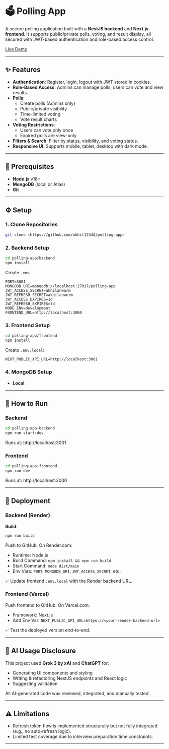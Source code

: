 
# 🗳️ Polling App

A secure polling application built with a **NestJS backend** and **Next.js frontend**. It supports public/private polls, voting, and result display, all secured with JWT-based authentication and role-based access control.

[Live Demo](https://polling-app-two-rho.vercel.app)

---

## ✨ Features

- **Authentication**: Register, login, logout with JWT stored in cookies.
- **Role-Based Access**: Admins can manage polls; users can vote and view results.
- **Polls**:
  - Create polls (Admins only)
  - Public/private visibility
  - Time-limited voting
  - Vote result charts
- **Voting Restrictions**:
  - Users can vote only once
  - Expired polls are view-only
- **Filters & Search**: Filter by status, visibility, and voting status.
- **Responsive UI**: Supports mobile, tablet, desktop with dark mode.

---

## 🧰 Prerequisites

- **Node.js** v18+  
- **MongoDB** (local or Atlas)  
- **Git**

---

## ⚙️ Setup

### 1. Clone Repositories

```bash
git clone <https://github.com/akhil1234A/polling-app>

```

### 2. Backend Setup

```bash
cd polling-app/backend
npm install
```

Create `.env`:

```env
PORT=3001
MONGODB_URI=mongodb://localhost:27017/polling-app
JWT_ACCESS_SECRET=akhilanwarm
JWT_REFRESH_SECRET=akhilanwerm
JWT_ACCESS_EXPIRES=1d
JWT_REFRESH_EXPIRES=7d
NODE_ENV=development
FRONTEND_URL=http://localhost:3000
```

### 3. Frontend Setup

```bash
cd polling-app/frontend
npm install
```

Create `.env.local`:

```env
NEXT_PUBLIC_API_URL=http://localhost:3001
```

### 4. MongoDB Setup

- **Local**: 

---

## 🚀 How to Run

### Backend

```bash
cd polling-app-backend
npm run start:dev
```

Runs at: http://localhost:3001

### Frontend

```bash
cd polling-app-frontend
npm run dev
```

Runs at: http://localhost:3000

---


## 🚀 Deployment

### Backend (Render)

**Build**:

```bash
npm run build
```

Push to GitHub. On Render.com:

- Runtime: Node.js
- Build Command: `npm install && npm run build`
- Start Command: `node dist/main`
- Env Vars: `PORT`, `MONGODB_URI`, `JWT_ACCESS_SECRET`, etc.

✅ Update frontend `.env.local` with the Render backend URL.

### Frontend (Vercel)

Push frontend to GitHub. On Vercel.com:

- Framework: Next.js
- Add Env Var: `NEXT_PUBLIC_API_URL=https://<your-render-backend-url>`

✅ Test the deployed version end-to-end.

---

## 🤖 AI Usage Disclosure

This project used **Grok 3 by xAI** and **ChatGPT** for:

- Generating UI components and styling
- Writing & refactoring NestJS endpoints and React logic
- Suggesting validation


All AI-generated code was reviewed, integrated, and manually tested.

---

## ⚠️ Limitations

- Refresh token flow is implemented structurally but not fully integrated (e.g., no auto-refresh logic).
- Limited test coverage due to interview preparation time constraints.

---


